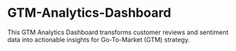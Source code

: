 # GTM-Analytics-Dashboard
This GTM Analytics Dashboard transforms customer reviews and sentiment data into actionable insights for Go-To-Market (GTM) strategy.

